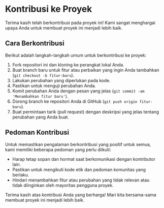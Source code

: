 # Kontribusi ke Proyek

Terima kasih telah berkontribusi pada proyek ini! Kami sangat menghargai upaya Anda untuk membuat proyek ini menjadi lebih baik.

## Cara Berkontribusi

Berikut adalah langkah-langkah umum untuk berkontribusi ke proyek:

1. Fork repositori ini dan kloning ke perangkat lokal Anda.
2. Buat branch baru untuk fitur atau perbaikan yang ingin Anda tambahkan (`git checkout -b fitur-baru`).
3. Lakukan perubahan yang diperlukan pada kode.
4. Pastikan untuk menguji perubahan Anda.
5. Komit perubahan Anda dengan pesan yang jelas (`git commit -am 'Menambahkan fitur baru'`).
6. Dorong branch ke repositori Anda di GitHub (`git push origin fitur-baru`).
7. Buat permintaan tarik (pull request) dengan deskripsi yang jelas tentang perubahan yang Anda buat.

## Pedoman Kontribusi

Untuk memastikan pengalaman berkontribusi yang positif untuk semua, kami memiliki beberapa pedoman yang perlu diikuti:

- Harap tetap sopan dan hormat saat berkomunikasi dengan kontributor lain.
- Pastikan untuk mengikuti kode etik dan pedoman komunitas yang berlaku.
- Hindari menambahkan fitur atau perubahan yang tidak relevan atau tidak diinginkan oleh mayoritas pengguna proyek.

Terima kasih atas kontribusi Anda yang berharga! Mari kita bersama-sama membuat proyek ini menjadi lebih baik.

